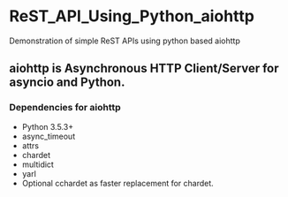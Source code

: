 # ReST_API_Using_Python_aiohttp
Demonstration of simple ReST APIs using python based aiohttp

## aiohttp is Asynchronous HTTP Client/Server for asyncio and Python.

### Dependencies for aiohttp
* Python 3.5.3+
* async_timeout
* attrs
* chardet
* multidict
* yarl
* Optional cchardet as faster replacement for chardet.
